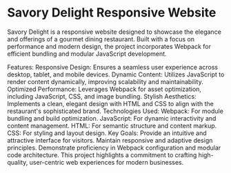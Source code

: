 # Savory Delight Responsive Website
Savory Delight is a responsive website designed to showcase the elegance and offerings of a gourmet dining restaurant. Built with a focus on performance and modern design, the project incorporates Webpack for efficient bundling and modular JavaScript development.

Features:
Responsive Design: Ensures a seamless user experience across desktop, tablet, and mobile devices.
Dynamic Content: Utilizes JavaScript to render content dynamically, improving scalability and maintainability.
Optimized Performance: Leverages Webpack for asset optimization, including JavaScript, CSS, and image bundling.
Stylish Aesthetics: Implements a clean, elegant design with HTML and CSS to align with the restaurant's sophisticated brand.
Technologies Used:
Webpack: For module bundling and build optimization.
JavaScript: For dynamic interactivity and content management.
HTML: For semantic structure and content markup.
CSS: For styling and layout design.
Key Goals:
Provide an intuitive and attractive interface for visitors.
Maintain responsive and adaptive design principles.
Demonstrate proficiency in Webpack configuration and modular code architecture.
This project highlights a commitment to crafting high-quality, user-centric web experiences for modern businesses.
